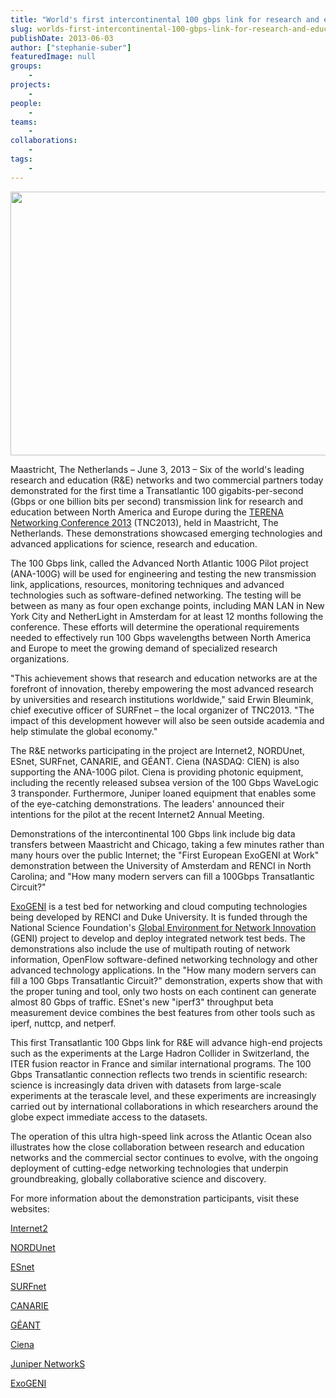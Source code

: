 ```yaml
---
title: "World's first intercontinental 100 gbps link for research and education demonstrated at TERENA Networking Conference"
slug: worlds-first-intercontinental-100-gbps-link-for-research-and-education-demonstrated-at-terena-networking-conference
publishDate: 2013-06-03
author: ["stephanie-suber"]
featuredImage: null
groups:
    - 
projects:
    - 
people:
    - 
teams: 
    - 
collaborations:
    - 
tags:
    - 
---
```

<a href="https://www.renci.org/news/releases/intercontinental-100-gbps-link-for-research-and-education/attachment/100-gbps-link" rel="attachment wp-att-10209"><img class="size-large wp-image-12067 alignleft" title="100-gbps-link" src="https://www.renci.org/wp-content/uploads/2013/10/100-gbps-link.jpg" alt="" width="640" height="422" /></a>

Maastricht, The Netherlands – June 3, 2013 – Six of the world's leading research and education (R&amp;E) networks and two commercial partners today demonstrated for the first time a Transatlantic 100 gigabits-per-second (Gbps or one billion bits per second) transmission link for research and education between North America and Europe during the <a href="https://tnc2013.terena.org" target="_blank">TERENA Networking Conference 2013</a> (TNC2013), held in Maastricht, The Netherlands. These demonstrations showcased emerging technologies and advanced applications for science, research and education.



The 100 Gbps link, called the Advanced North Atlantic 100G Pilot project (ANA-100G) will be used for engineering and testing the new transmission link, applications, resources, monitoring techniques and advanced technologies such as software-defined networking. The testing will be between as many as four open exchange points, including MAN LAN in New York City and NetherLight in Amsterdam for at least 12 months following the conference. These efforts will determine the operational requirements needed to effectively run 100 Gbps wavelengths between North America and Europe to meet the growing demand of specialized research organizations.

"This achievement shows that research and education networks are at the forefront of innovation, thereby empowering the most advanced research by universities and research institutions worldwide," said Erwin Bleumink, chief executive officer of SURFnet – the local organizer of TNC2013. "The impact of this development however will also be seen outside academia and help stimulate the global economy."

The R&amp;E networks participating in the project are Internet2, NORDUnet, ESnet, SURFnet, CANARIE, and GÉANT. Ciena (NASDAQ: CIEN) is also supporting the ANA-100G pilot. Ciena is providing photonic equipment, including the recently released subsea version of the 100 Gbps WaveLogic 3 transponder. Furthermore, Juniper loaned equipment that enables some of the eye-catching demonstrations. The leaders' announced their intentions for the pilot at the recent Internet2 Annual Meeting.

Demonstrations of the intercontinental 100 Gbps link include big data transfers between Maastricht and Chicago, taking a few minutes rather than many hours over the public Internet; the "First European ExoGENI at Work" demonstration between the University of Amsterdam and RENCI in North Carolina; and "How many modern servers can fill a 100Gbps Transatlantic Circuit?"

<a href="http://www.exogeni.net" target="_blank">ExoGENI</a> is a test bed for networking and cloud computing technologies being developed by RENCI and Duke University. It is funded through the National Science Foundation's <a href="http://www.geni.net" target="_blank">Global Environment for Network Innovation</a> (GENI) project to develop and deploy integrated network test beds. The demonstrations also include the use of multipath routing of network information, OpenFlow software-defined networking technology and other advanced technology applications. In the "How many modern servers can fill a 100 Gbps Transatlantic Circuit?" demonstration, experts show that with the proper tuning and tool, only two hosts on each continent can generate almost 80 Gbps of traffic. ESnet's new "iperf3" throughput beta measurement device combines the best features from other tools such as iperf, nuttcp, and netperf.

This first Transatlantic 100 Gbps link for R&amp;E will advance high-end projects such as the experiments at the Large Hadron Collider in Switzerland, the ITER fusion reactor in France and similar international programs. The 100 Gbps Transatlantic connection reflects two trends in scientific research: science is increasingly data driven with datasets from large-scale experiments at the terascale level, and these experiments are increasingly carried out by international collaborations in which researchers around the globe expect immediate access to the datasets.

The operation of this ultra high-speed link across the Atlantic Ocean also illustrates how the close collaboration between research and education networks and the commercial sector continues to evolve, with the ongoing deployment of cutting-edge networking technologies that underpin groundbreaking, globally collaborative science and discovery.

For more information about the demonstration participants, visit these websites:

<a href="http://www.internet2.edu" target="_blank">Internet2</a>

<a href="http://www.nordu.net/" target="_blank">NORDUnet</a>

<a href="http://www.es.net/" target="_blank">ESnet</a>

<a href="http://www.surfnet.nl/en" target="_blank">SURFnet</a>

<a href="http://www.canarie.ca/" target="_blank">CANARIE</a>

<a href="http://www.geant.net/" target="_blank">GÉANT</a>

<a href="http://www.ciena.com/" target="_blank">Ciena</a>

<a href="http://www.juniper.net/" target="_blank">Juniper NetworkS</a>

<a href="http://www.exogeni.net/" target="_blank">ExoGENI</a>
